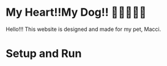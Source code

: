 # My Heart!!My Dog!! 🐶🐶🐶🐶🐶
Hello!!!
This website is designed and made for my pet, Macci. 

# Setup and Run


